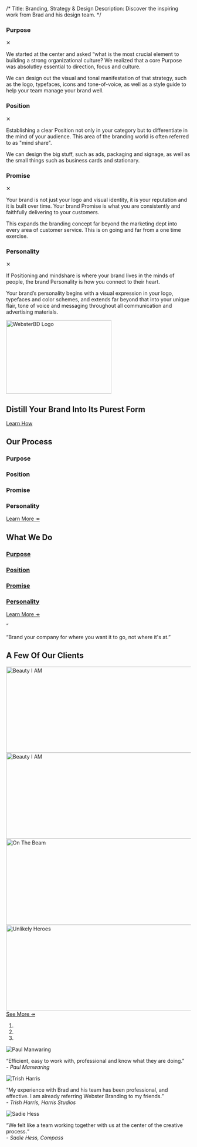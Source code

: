 /*
Title: Branding, Strategy &amp; Design
Description: Discover the inspiring work from Brad and his design team.
*/

<!-- modals -->

<div class="md-modal md-effect-12" id="modal-branding">
	<div class="md-content">
		<div class="container">
			<div class="row">
				<div class="col-md-8 col-md-offset-2">
					<h3 class="text-left">Purpose </h3>
					<div class="close-box">
						<span class="pull-right md-close">&#10005;</span>
					</div>
				</div>
				<div class="col-sm-6 col-md-4 col-md-offset-2">
					<p>We started at the center and asked “what is the most crucial element to building a strong organizational culture? We realized that a core Purpose was absolutley essential to direction, focus and culture.</p>
				</div>
				<div class="col-sm-6 col-md-4">
					<p>We can design out the visual and tonal manifestation of that strategy, such as the logo, typefaces, icons and tone-of-voice, as well as a style guide to help your team manage your brand well.</p>
					<!-- <ul>
						<li>Conceptualization</li>
						<li>Naming</li>
						<li>Brand Rollout Strategy</li>
						<li>Logo Design</li>
						<li>Marketing Collateral</li>
						<li>Brand Style Guide</li>
					</ul> -->
				</div>
			</div>
		</div>
	</div>
</div>

<div class="md-modal md-effect-12" id="modal-print">
	<div class="md-content">
		<div class="container">
			<div class="row">
				<div class="col-md-8 col-md-offset-2">
					<h3 class="text-left">Position</h3>
					<div class="close-box">
						<span class="pull-right md-close">&#10005;</span>
					</div>
				</div>
				<div class="col-sm-6 col-md-4 col-md-offset-2">
					<p>Establishing a clear Position not only in your category but to differentiate in the mind of your audience. This area of the branding world is often referred to as "mind share".</p>
				</div>
				<div class="col-sm-6 col-md-4">
					<p>We can design the big stuff, such as ads, packaging and signage, as well as the small things such as business cards and stationary.</p>
				</div>
			</div>
		</div>
	</div>
</div>  

<div class="md-modal md-effect-12" id="modal-web">
	<div class="md-content">
		<div class="container">
			<div class="row">
				<div class="col-md-8 col-md-offset-2">
					<h3 class="text-left">Promise</h3>
					<div class="close-box">
						<span class="pull-right md-close">&#10005;</span>
					</div>
				</div>
				<div class="col-sm-6 col-md-4 col-md-offset-2">
					<p>Your brand is not just your logo and visual identity, it is your reputation and it is built over time. Your brand Promise is what you are consistently and faithfully delivering to your customers.</p>
				</div>
				<div class="col-sm-6 col-md-4">
					<p>This expands the branding concept far beyond the marketing dept into every area of customer service. This is on going and far from a one time exercise.</p>
				</div>
			</div>
		</div>
	</div>
</div>  

<div class="md-modal md-effect-12" id="modal-messaging">
	<div class="md-content">
		<div class="container">
			<div class="row">
				<div class="col-md-8 col-md-offset-2">
					<h3 class="text-left">Personality</h3>
					<div class="close-box">
						<span class="pull-right md-close">&#10005;</span>
					</div>
				</div>
				<div class="col-sm-6 col-md-4 col-md-offset-2">
					<p>If Positioning and mindshare is where your brand lives in the minds of people, the brand Personality is how you connect to their heart.</p>
				</div>
				<div class="col-sm-6 col-md-4">
					<p>Your brand’s personality begins with a visual expression in your logo, typefaces and color schemes, and extends far beyond that into your unique flair, tone of voice and messaging throughout all communication and advertising materials.</p>
				</div>
			</div>
		</div>
	</div>
</div>

<!-- OLD MODAL -->


<!-- jumbotron -->
<section class="jumbotron text-center">
	<img src="themes/smm/img/Logo_Main_Full_Single-Piece.png" class="logo" alt="WebsterBD Logo" width="287px" height="200px">
	<h1 class="title">Distill Your Brand Into Its Purest Form</h1>
	<!-- <h2 class="hidden-xs">Influential Branding for Companies on the Rise.</h2> -->
	<div class="jumbo-call">
		<a href="#what-we-do" class="btn btn-cream btn-lg" role="button">Learn How</a>
	</div>
	<!-- <div class="down-arrow"><img src="themes/smm/img/down-arrow.svg" alt="Down Arrow"></div> -->
</section>



<!-- OUR PROCESS -->
<div id="what-we-do" class="anchor"></div>
<section id="services" class="hidden-xs">
	<div class="container">
		<h2 class="headline text-center">Our Process</h2>
		<div class="row">
			<div class="col-sm-6 col-md-3 service">
				<div class="service-inner service-branding md-trigger" data-modal="modal-branding">
					<div class="service-content">
						<h3>Purpose</h3>
						<!-- <p>Discover the key elements in building your organization. </p> -->
					</div>
				</div>
			</div>
			<div class="col-sm-6 col-md-3 service">
				<div class="service-inner service-print md-trigger" data-modal="modal-print">
					<div class="service-content">
						<h3>Position</h3>
						<!-- <p>Differentiate yourself in the minds of your audience.</p> -->
					</div>
				</div>
			</div>
			<div class="col-sm-6 col-md-3 service">
				<div class="service-inner service-web md-trigger" data-modal="modal-web">
					<div class="service-content">
						<h3>Promise</h3>
						<!-- <p>Faithfully deilver your service and product, your brand.</p> -->
					</div>
				</div>
			</div>
			<div class="col-sm-6 col-md-3 service">
				<div class="service-inner service-messaging md-trigger" data-modal="modal-messaging">
					<div class="service-content">
						<h3>Personality</h3>
						<!-- p>Connect your organization to the heart of your audience.</p> -->
					</div>
				</div>
			</div>
			<div class="col-xs-12 col-sm-6 col-md-3 pull-right">
				<a href="our-process" class="btn btn-lg btn-red btn-lg btn-block">Learn More <span class="right-arrow">&#8608;</span></a>
			</div>
		</div>
	</div>
</section>

<!-- What we do (Mobile) -->
<section id="purpose" class="visible-xs">
	<div class="container">
		<h2 class="headline text-center">What We Do</h2>
		<div class="row">
			<div class="col-sm-6 col-md-3 service">
				<div class="service-inner service-branding">
					<a href="our-process#position" class="service-content">
						<h3>Purpose</h3>
					</a>
				</div>
			</div>
			<div class="col-sm-6 col-md-3 service">
				<div class="service-inner service-print">
					<a href="our-process#position" class="service-content">
						<h3>Position</h3>
					</a>
				</div>
			</div>
			<div class="col-sm-6 col-md-3 service">
				<div class="service-inner service-web">
					<a href="our-process#promise" class="service-content">
						<h3>Promise</h3>
					</a>
				</div>
			</div>
			<div class="col-sm-6 col-md-3 service">
				<div class="service-inner service-messaging">
					<a href="our-process#personality" class="service-content">
						<h3>Personality</h3>
					</a>
				</div>
			</div>
			<div class="col-xs-12 col-sm-6 col-md-3 pull-right">
				<a href="services" class="btn btn-lg btn-red btn-lg btn-block">Learn More <span class="right-arrow">&#8608;</span></a>
			</div>
		</div>
	</div>
</section>

<!-- Belief #2 -->
<!-- <div class="well well-lg">
	<div class="diamond">
		<div class="diamond-border">
			<p>&#8220;</p>
		</div>
	</div>
	<div class="container">
		<p class="lead">&#8220;Brands are successful when they’re consistent with their message, they know what they represent, and have a story that connects with people.&#8221;</p>
		<div class="accent"></div>
	</div>
</div>

<section id="four-steps">
	<div class="container">
		<h2 class="headline text-center">The Power of Simple</h2>
		<div class="row">
			<div class="col-md-12 four-steps-image md-trigger" data-modal="modal-four-steps">
				<img src="themes/smm/img/Distill_Image_1170.jpg" class=" four-steps-image img-responsive" alt="Four Steps">
			</div>
			<div class="col-xs-12 col-sm-6 col-md-3 pull-right">
				<a href="mailto:hello@sharpmachinemedia.com?subject=Book Strategy Session" class="btn btn-lg btn-red btn-lg btn-block">Book a Strategy Session <span class="right-arrow">&#8608;</span></a>
			</div>
		</div>
	</div>
</section> -->

<!-- Belief #2 -->
<div class="well well-lg">
	<div class="diamond">
		<div class="diamond-border">
			<p>&#8220;</p>
		</div>
	</div>
	<div class="container">
		<p class="lead">&#8220;Brand your company for where you want it to go, not where it's at.&#8221;</p>
		<div class="accent"></div>
	</div>
</div>

<!-- Recent Work -->
<section id="recent-work">
	<div class="container">
		<h2 class="headline text-center">A Few Of Our Clients</h2>
		<div class="row">
			<div class="col-sm-6">
				<div class="work-piece">
					<a href="work/innovate-northstate">
						<img src="themes/smm/img/project-assets/innovate-northstate/INS_FrontPG.jpg" class="img-responsive" alt="Beauty I AM" width="570" height="234">
					</a>
				</div>
			</div>
			<div class="col-sm-6">
				<div class="work-piece">
					<a href="work/globacom">
						<img src="themes/smm/img/project-assets/globacom/globacom-lg.jpg" class="img-responsive" alt="Beauty I AM" width="570" height="234">
					</a>
				</div>
			</div>
			<div class="col-sm-6">
				<div class="work-piece">
					<a href="work/unlikely-heroes">
						<img src="themes/smm/img/project-assets/uh/uh-lg.jpg" class="img-responsive" alt="On The Beam" width="570" height="234">
					</a>
				</div>
			</div>
			<div class="col-sm-6">
				<div class="work-piece">
					<a href="work/bethel">
						<img src="themes/smm/img/project-assets/bethel/BETHEL_FrontPG.jpg" class="img-responsive" alt="Unlikely Heroes" width="570" height="234">
					</a>
				</div>
			</div>
			<div class="clearfix"></div>
			<div class="col-xs-12 col-sm-6 col-md-3 pull-right">
				<a href="work" class="btn btn-lg btn-red btn-lg btn-block">See More <span class="right-arrow">&#8608;</span></a>
			</div>
		</div>
	</div>
</section>

<!-- Belief #1 -->

<!-- <div class="well well-lg">
	<div class="diamond">
		<div class="diamond-border">
			<p>&#8220;</p>
		</div>
	</div>
	<div class="container">
		<p class="lead">&#8220;If a brand is worth building, it's worth building it to last.&#8221;</p>
		<div class="accent"></div>
	</div>
</div> -->

<section id="testimonies-carousel" class="carousel slide bg-brand-red" data-interval="false">
	<!-- Indicators -->
	<ol class="carousel-indicators">
		<li data-target="#testimonies-carousel" data-slide-to="0" class="active"></li>
		<li data-target="#testimonies-carousel" data-slide-to="1"></li>
		<li data-target="#testimonies-carousel" data-slide-to="2"></li>
	</ol>
	<!-- Wrapper for slides -->
	<div class="carousel-inner">
		<!-- First testimony -->
		<div class="item active">
			<div class="container">
				<div class="row">
					<div class="col-sm-8 col-sm-offset-2">
						<div class="row">
							<div class="col-sm-3">
								<img src="themes/smm/img/client-testimonies/paul-manwaring.jpg" class="img-responsive img-circle center-block" alt="Paul Manwaring">
							</div>
							<div class="col-sm-9">
								<p>&#8220;Efficient, easy to work with, professional and know what they are doing.&#8221;<br> <cite>- Paul Manwaring</cite></p>
							</div>
						</div>
					</div>
				</div>
			</div>
		</div>
		<!-- Second testimony -->
		<div class="item">
			<div class="container">
				<div class="row">
					<div class="col-sm-8 col-sm-offset-2">
						<div class="row">
							<div class="col-sm-3">
								<img src="themes/smm/img/client-testimonies/trish-harris.jpg" class="img-responsive img-circle center-block" alt="Trish Harris">
							</div>
							<div class="col-sm-9">
								<p>&#8220;My experience with Brad and his team has been professional, and effective. I am already referring Webster Branding to my friends.&#8221; <br> <cite>- Trish Harris, Harris Studios</cite></p>
							</div>
						</div>
					</div>
				</div>
			</div>
		</div>
		<!-- Third testimony -->
		<div class="item">
			<div class="container">
				<div class="row">
					<div class="col-sm-8 col-sm-offset-2">
						<div class="row">
							<div class="col-sm-3">
								<img src="themes/smm/img/client-testimonies/sadie-hess.jpg" class="img-responsive img-circle center-block" alt="Sadie Hess">
							</div>
							<div class="col-sm-9">
								<p>&#8220;We felt like a team working together with us at the center of the creative process.&#8220;<br> <cite>- Sadie Hess, Compass</cite></p>
							</div>
						</div>
					</div>
				</div>
			</div>
		</div>
		<!-- END testimonies -->
	</div>
	<!-- Controls -->
	<a class="left carousel-control" href="#testimonies-carousel" data-slide="prev">
		<!-- <span>&laquo;</span> -->
		<i class="fa fa-angle-left"></i>
	</a>
	<a class="right carousel-control" href="#testimonies-carousel" data-slide="next">
		<i class="fa fa-angle-right"></i>
	</a>
</section>

<!-- A few of our clients -->

<!-- <section id="clients">
	<div class="container">
		<h2 class="headline text-center">A few of our clients</h2>
		<div class="row">
			<div class="col-sm-3">
				<div class="client-logo">
					<img src="themes/smm/img/red-arrow-logo.svg" class="img-responsive center-block" alt="Red Arrow logo">
				</div>
			</div>
			<div class="col-sm-3">
				<div class="client-logo">
					<img src="themes/smm/img/was-logo.svg" class="img-responsive center-block" alt="White Antelope Studio logo">
				</div>
			</div>
			<div class="col-sm-3">
				<div class="client-logo">
					<img src="themes/smm/img/harris-logo.svg" class="img-responsive center-block" alt="Harris Studios logo">
				</div>
			</div>
			<div class="col-sm-3">
				<div class="client-logo">
					<img src="themes/smm/img/bjm-logo.svg" class="img-responsive center-block" alt="BJM logo">
				</div>
			</div>
		</div>
	</div>
</section> -->

<!-- the overlay element -->
<div class="md-overlay"></div>